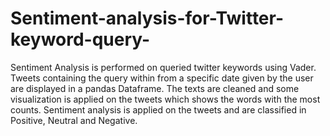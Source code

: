 # Sentiment-analysis-for-Twitter-keyword-query-
Sentiment Analysis is performed on queried twitter keywords using Vader. Tweets containing the query within from a specific date given by the user are displayed in a pandas Dataframe. The texts are cleaned and some visualization is applied on the tweets which shows the words with the most counts. Sentiment analysis is applied on the tweets and are classified in Positive, Neutral and Negative. 
